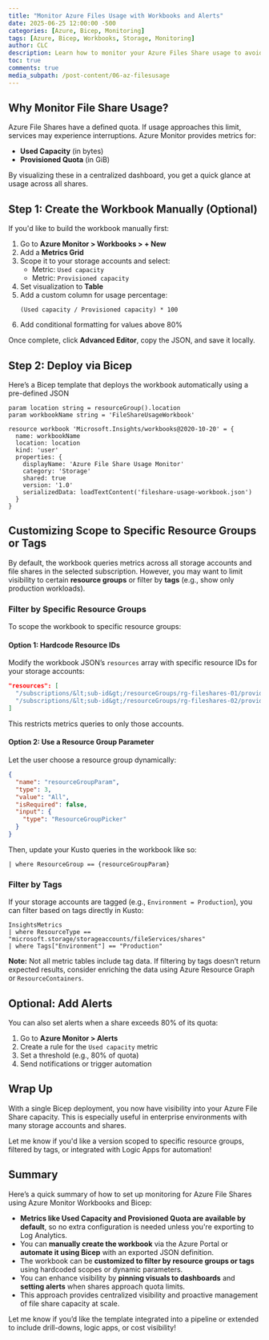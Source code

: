 ```yaml
---
title: "Monitor Azure Files Usage with Workbooks and Alerts"
date: 2025-06-25 12:00:00 -500
categories: [Azure, Bicep, Monitoring]
tags: [Azure, Bicep, Workbooks, Storage, Monitoring]
author: CLC
description: Learn how to monitor your Azure Files Share usage to avoid quota issues and receive alerts as needed.
toc: true
comments: true
media_subpath: /post-content/06-az-filesusage
---
```


## Why Monitor File Share Usage?

Azure File Shares have a defined quota. If usage approaches this limit, services may experience interruptions. Azure Monitor provides metrics for:

- **Used Capacity** (in bytes)  
- **Provisioned Quota** (in GiB)

By visualizing these in a centralized dashboard, you get a quick glance at usage across all shares.

## Step 1: Create the Workbook Manually (Optional)

If you'd like to build the workbook manually first:

1. Go to **Azure Monitor > Workbooks > + New**
2. Add a **Metrics Grid**
3. Scope it to your storage accounts and select:
   - Metric: `Used capacity`
   - Metric: `Provisioned capacity`
4. Set visualization to **Table**
5. Add a custom column for usage percentage:
   ```text
   (Used capacity / Provisioned capacity) * 100
   ```
6. Add conditional formatting for values above 80%

Once complete, click **Advanced Editor**, copy the JSON, and save it locally.

## Step 2: Deploy via Bicep

Here’s a Bicep template that deploys the workbook automatically using a pre-defined JSON

```bicep
param location string = resourceGroup().location
param workbookName string = 'FileShareUsageWorkbook'

resource workbook 'Microsoft.Insights/workbooks@2020-10-20' = {
  name: workbookName
  location: location
  kind: 'user'
  properties: {
    displayName: 'Azure File Share Usage Monitor'
    category: 'Storage'
    shared: true
    version: '1.0'
    serializedData: loadTextContent('fileshare-usage-workbook.json')
  }
}
```

## Customizing Scope to Specific Resource Groups or Tags

By default, the workbook queries metrics across all storage accounts and file shares in the selected subscription. However, you may want to limit visibility to certain **resource groups** or filter by **tags** (e.g., show only production workloads).

### Filter by Specific Resource Groups

To scope the workbook to specific resource groups:

#### Option 1: Hardcode Resource IDs

Modify the workbook JSON’s `resources` array with specific resource IDs for your storage accounts:

```json
"resources": [
  "/subscriptions/&lt;sub-id&gt;/resourceGroups/rg-fileshares-01/providers/Microsoft.Storage/storageAccounts/mystorage1",
  "/subscriptions/&lt;sub-id&gt;/resourceGroups/rg-fileshares-02/providers/Microsoft.Storage/storageAccounts/mystorage2"
]
```

This restricts metrics queries to only those accounts.

#### Option 2: Use a Resource Group Parameter

Let the user choose a resource group dynamically:

```json
{
  "name": "resourceGroupParam",
  "type": 3,
  "value": "All",
  "isRequired": false,
  "input": {
    "type": "ResourceGroupPicker"
  }
}
```

Then, update your Kusto queries in the workbook like so:

```kusto
| where ResourceGroup == {resourceGroupParam}
```

### Filter by Tags

If your storage accounts are tagged (e.g., `Environment = Production`), you can filter based on tags directly in Kusto:

```kusto
InsightsMetrics
| where ResourceType == "microsoft.storage/storageaccounts/fileServices/shares"
| where Tags["Environment"] == "Production"
```

**Note:** Not all metric tables include tag data. If filtering by tags doesn’t return expected results, consider enriching the data using Azure Resource Graph or `ResourceContainers`.

## Optional: Add Alerts

You can also set alerts when a share exceeds 80% of its quota:

1. Go to **Azure Monitor > Alerts**
2. Create a rule for the `Used capacity` metric
3. Set a threshold (e.g., 80% of quota)
4. Send notifications or trigger automation

## Wrap Up

With a single Bicep deployment, you now have visibility into your Azure File Share capacity. This is especially useful in enterprise environments with many storage accounts and shares.

Let me know if you'd like a version scoped to specific resource groups, filtered by tags, or integrated with Logic Apps for automation!

## Summary

Here’s a quick summary of how to set up monitoring for Azure File Shares using Azure Monitor Workbooks and Bicep:

- **Metrics like Used Capacity and Provisioned Quota are available by default**, so no extra configuration is needed unless you're exporting to Log Analytics.
- You can **manually create the workbook** via the Azure Portal or **automate it using Bicep** with an exported JSON definition.
- The workbook can be **customized to filter by resource groups or tags** using hardcoded scopes or dynamic parameters.
- You can enhance visibility by **pinning visuals to dashboards** and **setting alerts** when shares approach quota limits.
- This approach provides centralized visibility and proactive management of file share capacity at scale.

Let me know if you’d like the template integrated into a pipeline or extended to include drill-downs, logic apps, or cost visibility!
